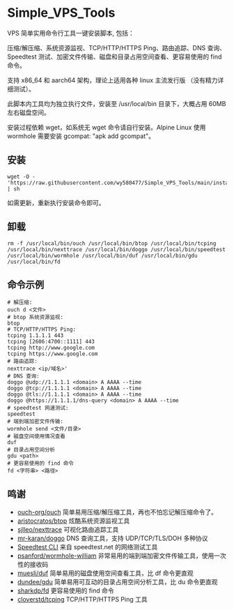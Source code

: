 # Simple_VPS_Tools

VPS 简单实用命令行工具一键安装脚本, 包括：

压缩/解压缩、系统资源监视、TCP/HTTP/HTTPS Ping、路由追踪、DNS 查询、Speedtest 测试、加密文件传输、磁盘和目录占用空间查看、更容易使用的 find 命令。

支持 x86_64 和 aarch64 架构，理论上适用各种 linux 主流发行版 （没有精力详细测试）。

此脚本内工具均为独立执行文件，安装至 /usr/local/bin 目录下，大概占用 60MB 左右磁盘空间。

安装过程依赖 wget，如系统无 wget 命令请自行安装。Alpine Linux 使用 wormhole 需要安装 gcompat: "apk add gcompat"。

## 安装

```console
wget -O - 'https://raw.githubusercontent.com/wy580477/Simple_VPS_Tools/main/install.sh' | sh
```

如需更新，重新执行安装命令即可。

## 卸载
```console
rm -f /usr/local/bin/ouch /usr/local/bin/btop /usr/local/bin/tcping /usr/local/bin/nexttrace /usr/local/bin/doggo /usr/local/bin/speedtest /usr/local/bin/wormhole /usr/local/bin/duf /usr/local/bin/gdu /usr/local/bin/fd
```
## 命令示例
```console
# 解压缩:            
ouch d <文件>
# btop 系统资源监视:
btop
# TCP/HTTP/HTTPS Ping:
tcping 1.1.1.1 443
tcping [2606:4700::1111] 443
tcping http://www.google.com
tcping https://www.google.com
# 路由追踪:   
nexttrace <ip/域名>'
# DNS 查询:
doggo @udp://1.1.1.1 <domain> A AAAA --time
doggo @tcp://1.1.1.1 <domain> A AAAA --time
doggo @tls://1.1.1.1 <domain> A AAAA --time
doggo @https://1.1.1.1/dns-query <domain> A AAAA --time
# speedtest 网速测试:
speedtest
# 端到端加密文件传输:
wormhole send <文件/目录>
# 磁盘空间使用情况查看
duf
# 目录占用空间分析
gdu <path>
# 更容易使用的 find 命令
fd <字符串> <路径>
```

## 鸣谢

- [ouch-org/ouch](https://github.com/ouch-org/ouch) 简单易用压缩/解压缩工具，再也不怕忘记解压缩命令了。
- [aristocratos/btop](https://github.com/aristocratos/btop) 炫酷系统资源监视工具
- [sjlleo/nexttrace](https://github.com/sjlleo/nexttrace) 可视化路由追踪工具
- [mr-karan/doggo](https://github.com/mr-karan/doggo) DNS 查询工具，支持 UDP/TCP/TLS/DOH 多种协议
- [Speedtest CLI](https://www.speedtest.net/apps/cli) 来自 speedtest.net 的网络测试工具
- [psanford/wormhole-william](https://github.com/psanford/wormhole-william) 非常易用的端到端加密文件传输工具，使用一次性的接收码
- [muesli/duf](https://github.com/muesli/duf) 简单易用的磁盘使用空间查看工具，比 df 命令更直观
- [dundee/gdu](https://github.com/dundee/gdu) 简单易用可互动的目录占用空间分析工具，比 du 命令更直观
- [sharkdp/fd](https://github.com/sharkdp/fd) 更容易使用的 find 命令
- [cloverstd/tcping](https://github.com/cloverstd/tcping) TCP/HTTP/HTTPS Ping 工具

